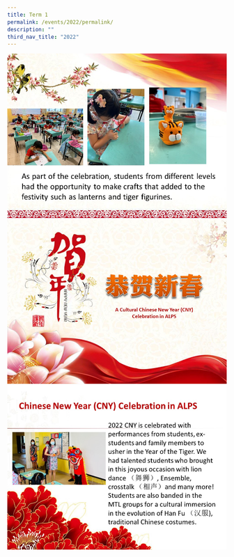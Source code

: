 ```yaml
---
title: Term 1
permalink: /events/2022/permalink/
description: ""
third_nav_title: "2022"
---
```

![](/images/2022%20Events/Slide3.jpg)![](/images/2022%20Events/Slide.jpg)![](/images/2022%20Events/Slide2.jpg)